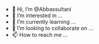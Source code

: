 - 👋 Hi, I’m @Abbassultani
- 👀 I’m interested in ...
- 🌱 I’m currently learning ...
- 💞️ I’m looking to collaborate on ...
- 📫 How to reach me ...

<!---
Abbassultani/Abbassultani is a ✨ special ✨ repository because its `README.md` (this file) appears on your GitHub profile.
You can click the Preview link to take a look at your changes.
--->
